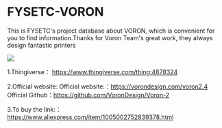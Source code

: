 # FYSETC-VORON
This is FYSETC's project database about VORON, which is convenient for you to find information.Thanks for Voron Team's great work, they always design fantastic printers

![](/1.jpg)

1.Thingiverse：
https://www.thingiverse.com/thing:4878324

2.Official website:
Official website:：https://vorondesign.com/voron2.4
Official Github：https://github.com/VoronDesign/Voron-2

3.To buy the link:：
https://www.aliexpress.com/item/1005002752839378.html
